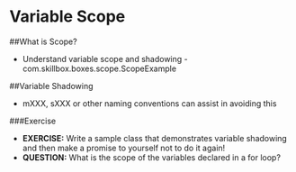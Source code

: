 # Variable Scope
##What is Scope?
* Understand variable scope and shadowing - com.skillbox.boxes.scope.ScopeExample

##Variable Shadowing
* mXXX, sXXX or other naming conventions can assist in avoiding this

###Exercise
* __EXERCISE:__  Write a sample class that demonstrates variable shadowing and then make a promise to yourself not to do it again!
* __QUESTION:__ What is the scope of the variables declared in a for loop?
